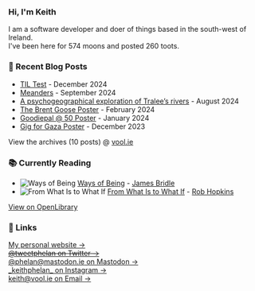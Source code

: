 ### Hi, I'm Keith

I am a software developer and doer of things based in the south-west of Ireland.     
I've been here for <!-- writing_moons starts -->574<!-- writing_moons ends --> moons and posted <!-- writing_toots starts -->260<!-- writing_toots ends --> toots.

### 📝 Recent Blog Posts

<!-- writing starts -->
* [TIL Test](https://vool.ie/til-test/) - December 2024
* [Meanders](https://vool.ie/meanders/) - September 2024
* [A psychogeographical exploration of Tralee’s rivers](https://vool.ie/a-psychogeographical-exploration-of-tralees-rivers/) - August 2024
* [The Brent Goose Poster](https://vool.ie/the-brent-goose-poster/) - February 2024
* [Goodiepal @ 50 Poster](https://vool.ie/goodiepal-poster/) - January 2024
* [Gig for Gaza Poster](https://vool.ie/gig-for-gaza-poster/) - December 2023
<!-- writing ends -->

View the archives (<!-- writing_count starts -->10<!-- writing_count ends --> posts) @ [vool.ie](https://vool.ie)

### 📚 Currently Reading    
<!-- reading starts -->
* ![Ways of Being](https://covers.openlibrary.org/b/olid/OL38803755M-M.jpg) [Ways of Being](https://openlibrary.org/works/OL26003614W) - [James Bridle](https://openlibrary.org/authors/OL7421254A)
* ![From What Is to What If](https://covers.openlibrary.org/b/olid/OL28362637M-M.jpg) [From What Is to What If](https://openlibrary.org/works/OL20934860W) - [Rob Hopkins](https://openlibrary.org/authors/OL5184095A)
<!-- reading ends -->
[View on OpenLibrary](https://openlibrary.org/people/phelan5959)

### 🔗 Links   
[My personal website &rarr;](https://vool.ie/)    
~~[@tweetphelan on Twitter &rarr;](https://twitter.com/tweetphelan)~~    
[@phelan@mastodon.ie on Mastodon &rarr;](https://mastodon.ie/@phelan)    
[\_keithphelan\_ on Instagram &rarr;](https://www.instagram.com/_keithphelan_/)   
[keith@vool.ie on Email &rarr;](mailto:keith@vool.ie)
